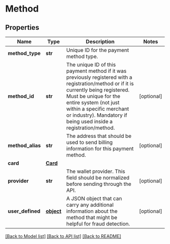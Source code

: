 # Method

## Properties
Name | Type | Description | Notes
------------ | ------------- | ------------- | -------------
**method_type** | **str** | Unique ID for the payment method type. | 
**method_id** | **str** | The unique ID of this payment method if it was previously registered with a registration/method or if it is currently being registered. Must be unique for the entire system (not just within a specific merchant or industry). Mandatory if being used inside a registration/method. | [optional] 
**method_alias** | **str** | The address that should be used to send billing information for this payment method. | [optional] 
**card** | [**Card**](Card.md) |  | 
**provider** | **str** | The wallet provider. This field should be normalized before sending through the API. | [optional] 
**user_defined** | [**object**](.md) | A JSON object that can carry any additional information about the method that might be helpful for fraud detection. | [optional] 

[[Back to Model list]](../README.md#documentation-for-models) [[Back to API list]](../README.md#documentation-for-api-endpoints) [[Back to README]](../README.md)


